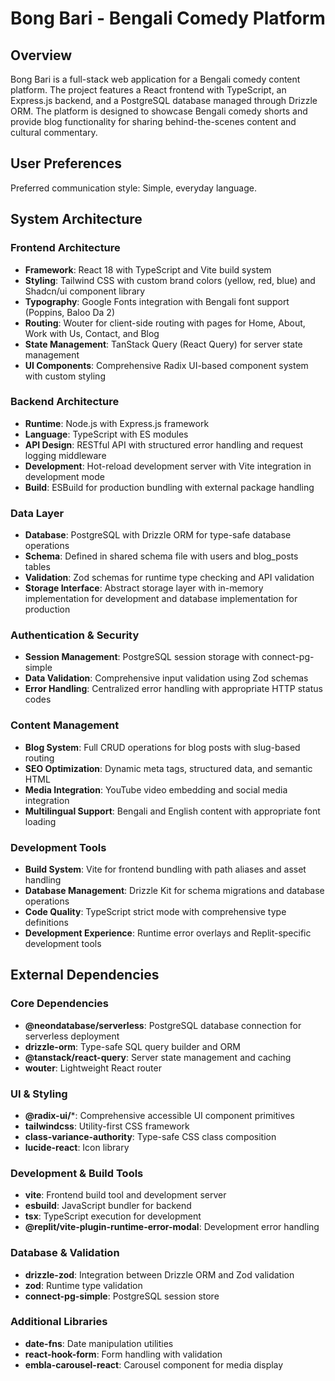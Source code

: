 # Bong Bari - Bengali Comedy Platform

## Overview

Bong Bari is a full-stack web application for a Bengali comedy content platform. The project features a React frontend with TypeScript, an Express.js backend, and a PostgreSQL database managed through Drizzle ORM. The platform is designed to showcase Bengali comedy shorts and provide blog functionality for sharing behind-the-scenes content and cultural commentary.

## User Preferences

Preferred communication style: Simple, everyday language.

## System Architecture

### Frontend Architecture
- **Framework**: React 18 with TypeScript and Vite build system
- **Styling**: Tailwind CSS with custom brand colors (yellow, red, blue) and Shadcn/ui component library
- **Typography**: Google Fonts integration with Bengali font support (Poppins, Baloo Da 2)
- **Routing**: Wouter for client-side routing with pages for Home, About, Work with Us, Contact, and Blog
- **State Management**: TanStack Query (React Query) for server state management
- **UI Components**: Comprehensive Radix UI-based component system with custom styling

### Backend Architecture
- **Runtime**: Node.js with Express.js framework
- **Language**: TypeScript with ES modules
- **API Design**: RESTful API with structured error handling and request logging middleware
- **Development**: Hot-reload development server with Vite integration in development mode
- **Build**: ESBuild for production bundling with external package handling

### Data Layer
- **Database**: PostgreSQL with Drizzle ORM for type-safe database operations
- **Schema**: Defined in shared schema file with users and blog_posts tables
- **Validation**: Zod schemas for runtime type checking and API validation
- **Storage Interface**: Abstract storage layer with in-memory implementation for development and database implementation for production

### Authentication & Security
- **Session Management**: PostgreSQL session storage with connect-pg-simple
- **Data Validation**: Comprehensive input validation using Zod schemas
- **Error Handling**: Centralized error handling with appropriate HTTP status codes

### Content Management
- **Blog System**: Full CRUD operations for blog posts with slug-based routing
- **SEO Optimization**: Dynamic meta tags, structured data, and semantic HTML
- **Media Integration**: YouTube video embedding and social media integration
- **Multilingual Support**: Bengali and English content with appropriate font loading

### Development Tools
- **Build System**: Vite for frontend bundling with path aliases and asset handling
- **Database Management**: Drizzle Kit for schema migrations and database operations
- **Code Quality**: TypeScript strict mode with comprehensive type definitions
- **Development Experience**: Runtime error overlays and Replit-specific development tools

## External Dependencies

### Core Dependencies
- **@neondatabase/serverless**: PostgreSQL database connection for serverless deployment
- **drizzle-orm**: Type-safe SQL query builder and ORM
- **@tanstack/react-query**: Server state management and caching
- **wouter**: Lightweight React router

### UI & Styling
- **@radix-ui/***: Comprehensive accessible UI component primitives
- **tailwindcss**: Utility-first CSS framework
- **class-variance-authority**: Type-safe CSS class composition
- **lucide-react**: Icon library

### Development & Build Tools
- **vite**: Frontend build tool and development server
- **esbuild**: JavaScript bundler for backend
- **tsx**: TypeScript execution for development
- **@replit/vite-plugin-runtime-error-modal**: Development error handling

### Database & Validation
- **drizzle-zod**: Integration between Drizzle ORM and Zod validation
- **zod**: Runtime type validation
- **connect-pg-simple**: PostgreSQL session store

### Additional Libraries
- **date-fns**: Date manipulation utilities
- **react-hook-form**: Form handling with validation
- **embla-carousel-react**: Carousel component for media display